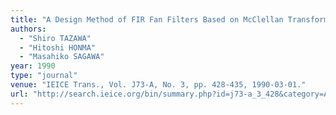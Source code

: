 ```yaml
---
title: "A Design Method of FIR Fan Filters Based on McClellan Transformations"
authors:
  - "Shiro TAZAWA"
  - "Hitoshi HONMA"
  - "Masahiko SAGAWA"
year: 1990
type: "journal"
venue: "IEICE Trans., Vol. J73-A, No. 3, pp. 428-435, 1990-03-01."
url: "http://search.ieice.org/bin/summary.php?id=j73-a_3_428&category=A&year=1990&lang=E&abst=j"
---
```

